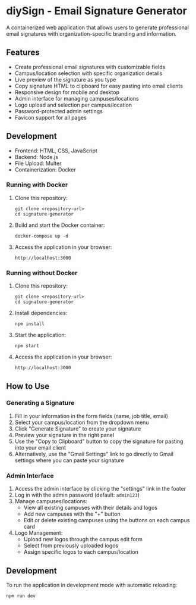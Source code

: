 # diySign - Email Signature Generator

A containerized web application that allows users to generate professional email signatures with organization-specific branding and information.

## Features

- Create professional email signatures with customizable fields
- Campus/location selection with specific organization details
- Live preview of the signature as you type
- Copy signature HTML to clipboard for easy pasting into email clients
- Responsive design for mobile and desktop
- Admin interface for managing campuses/locations
- Logo upload and selection per campus/location
- Password-protected admin settings
- Favicon support for all pages

## Development

- Frontend: HTML, CSS, JavaScript
- Backend: Node.js
- File Upload: Multer
- Containerization: Docker

### Running with Docker

1. Clone this repository:
   ```
   git clone <repository-url>
   cd signature-generator
   ```

2. Build and start the Docker container:
   ```
   docker-compose up -d
   ```

3. Access the application in your browser:
   ```
   http://localhost:3000
   ```

### Running without Docker

1. Clone this repository:
   ```
   git clone <repository-url>
   cd signature-generator
   ```

2. Install dependencies:
   ```
   npm install
   ```

3. Start the application:
   ```
   npm start
   ```

4. Access the application in your browser:
   ```
   http://localhost:3000
   ```

## How to Use

### Generating a Signature

1. Fill in your information in the form fields (name, job title, email)
2. Select your campus/location from the dropdown menu
3. Click "Generate Signature" to create your signature
4. Preview your signature in the right panel
5. Use the "Copy to Clipboard" button to copy the signature for pasting into your email client
6. Alternatively, use the "Gmail Settings" link to go directly to Gmail settings where you can paste your signature

### Admin Interface

1. Access the admin interface by clicking the "settings" link in the footer
2. Log in with the admin password (default: `admin123`)
3. Manage campuses/locations:
   - View all existing campuses with their details and logos
   - Add new campuses with the "+" button
   - Edit or delete existing campuses using the buttons on each campus card
4. Logo Management:
   - Upload new logos through the campus edit form
   - Select from previously uploaded logos
   - Assign specific logos to each campus/location

## Development

To run the application in development mode with automatic reloading:

```
npm run dev
```